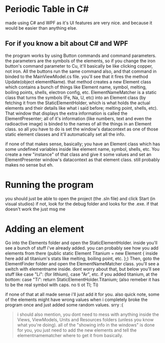 # Periodic Table in C#
 made using C# and WPF as it's UI features are very nice. and because it would be easier than anything else.

## For if you know a bit about C# and WPF
 the program works by using Button commands and command parameters. the parameters are the symbols of the elements, 
 so if you change the iron button's command parameter to Cu, it'll basically be like clicking copper, not iron.
 All the buttons run the same command also, and that command in binded to the MainViewModel.cs file. you'll see
 that it fires the method Update(object elementName). that method creates a new Element class which contains a bunch of
 things like Element name, symbol, melting, boiling points, shells, electron config, etc. 
 ElementNameMatcher is a static class that turns the symbols (Fe, Na, U, etc) into an Element class (by fetching it from the
 StaticElementHolder, which is what holds the actual elements and their details like what i said before; melting point, shells, etc).
 That window that displays the extra information is called the ElementPresenter; all of it's information (like numbers, text and even the 
 radioactive image) is binded to the names of all the things in an Element class. so all you have to do is set the window's datacontext as
 one of those static element classes and it'll automatically set all the info. 
 
 if none of that makes sense, basically; you have an Element class which has some undefined variables inside like element name, symbol, shells, etc.
 You create a new "instance" of that class and give it some values and set an ElementPresenter window's datacontext as that element class. still
 probably makes no sense but eh.

# Running the program
 you should just be able to open the project (the .sln file) and click Start (in visual studios)
 if not, look for the debug folder and looks for the .exe. if that doesn't work the just msg me
 
 # Adding an element
 
 Go into the Elements folder and open the StaticElementHolder. inside you'll see a bunch of stuff i've already added. you can probably see how you
 add elements from there (public static Element Titanium = new Element { inside here add all titanium's stats like melting, boiling point, etc. };)
 Then, goto the ElementFinder folder and open the ElementNameMatcher class. you'll see a switch with elementname inside. dont worry about that, but below
 you'll see stuff like case "Li": (for lithium), case "Ar", etc. if you added titanium, at the bottom:
 case "Ti": return StaticElementHolder.Titanium; (also remeber it has to be the real symbol with caps. no ti ot TI; Ti)
 
 if none of that at all made sense i'll just add it for you. also quick note, some of the elements might have wrong values when i completely broke
 the program once and just added some random values. srry :(
 
> i should also mention, you dont need to mess with anything inside the Views, ViewModels, Units and Resources folders (unless you know what you're doing).
> all of the "showing info in the windows" is done for you, you just need to add the new elements and tell the elementnamematcher where to get it from basically.